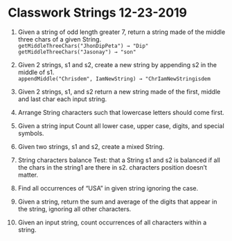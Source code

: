 # Classwork Strings 12-23-2019
1. Given a string of odd length greater 7, return a string made of the middle three chars of a given String.
<br /> `getMiddleThreeChars("JhonDipPeta") → "Dip"`
<br /> `getMiddleThreeChars("Jasonay") → "son"`

2. Given 2 strings, s1 and s2, create a new string by appending s2 in the middle of s1.
<br /> `appendMiddle("Chrisdem", IamNewString) → "ChrIamNewStringisdem`

3. Given 2 strings, s1, and s2 return a new string made of the first, middle and last char each input string.

4. Arrange String characters such that lowercase letters should come first.

5. Given a string input Count all lower case, upper case, digits, and special symbols.

6. Given two strings, s1 and s2, create a mixed String.

7. String characters balance Test: that a String s1 and s2 is balanced if all the chars in the string1 are there in s2. characters position doesn’t matter.

8. Find all occurrences of “USA” in given string ignoring the case.

9. Given a string, return the sum and average of the digits that appear in the string, ignoring all other characters.

10. Given an input string, count occurrences of all characters within a string.

